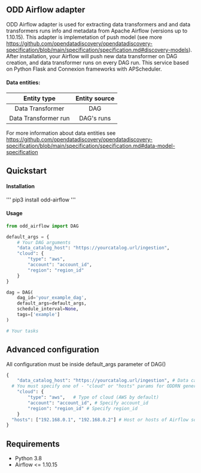 ## ODD Airflow adapter

ODD Airflow adapter is used for extracting data transformers and and data transformers runs info and metadata from Apache Airflow (versions up to 1.10.15). This adapter is implemetation of push model (see more https://github.com/opendatadiscovery/opendatadiscovery-specification/blob/main/specification/specification.md#discovery-models). After installation, your Airflow will push new data transformer on DAG creation, and data transformer runs on every DAG run.
This service based on Python Flask and Connexion frameworks with APScheduler.

#### Data entities:
| Entity type | Entity source |
|:----------------:|:---------:|
|Data Transformer|DAG|
|Data Transformer run|DAG's runs|

For more information about data entities see https://github.com/opendatadiscovery/opendatadiscovery-specification/blob/main/specification/specification.md#data-model-specification

## Quickstart
#### Installation
'''
pip3 install odd-airflow
'''
#### Usage
```Python
from odd_airflow import DAG

default_args = {  
	# Your DAG arguments
	"data_catalog_host": "https://yourcatalog.url/ingestion",
	"cloud": {
		"type": "aws",
		"account": "account_id",
		"region": "region_id"
	}
}

dag = DAG(
    dag_id='your_example_dag',
    default_args=default_args,
    schedule_interval=None,
    tags=['example']
)

# Your tasks
```


## Advanced configuration
All configuration must be inside default_args parameter of DAG()
```Python
{
	"data_catalog_host": "https://yourcatalog.url/ingestion", # Data catalog ingestion API url
  # You must specify one of - "cloud" or "hosts" params for ODDRN generation
	"cloud": {
		"type": "aws",   # Type of cloud (AWS by default)
		"account": "account_id", # Specify account_id
		"region": "region_id" # Specify region_id
	}
  "hosts": ["192.168.0.1", "192.168.0.2"] # Host or hosts of Airflow source
}
```

## Requirements
- Python 3.8
- Airflow  <= 1.10.15
